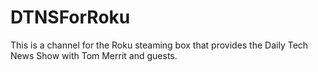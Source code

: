 # DTNSForRoku
This is a channel for the Roku steaming box that provides the Daily Tech News Show with Tom Merrit and guests.
